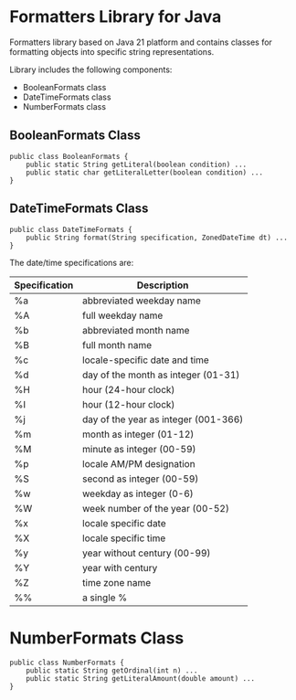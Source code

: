 Formatters Library for Java
=================================
Formatters library based on Java 21 platform and contains classes for formatting objects into specific string representations.

Library includes the following components:

* BooleanFormats class
* DateTimeFormats class
* NumberFormats class

## BooleanFormats Class

```
public class BooleanFormats {
    public static String getLiteral(boolean condition) ...
    public static char getLiteralLetter(boolean condition) ...
}
```

## DateTimeFormats Class

```
public class DateTimeFormats {
    public String format(String specification, ZonedDateTime dt) ...
}
```

The date/time specifications are:

Specification | Description
------------- | -----------
%a | abbreviated weekday name
%A | full weekday name
%b | abbreviated month name
%B | full month name
%c | locale-specific date and time
%d | day of the month as integer (01-31)
%H | hour (24-hour clock)
%I | hour (12-hour clock)
%j | day of the year as integer (001-366)
%m | month as integer (01-12)
%M | minute as integer (00-59)
%p | locale AM/PM designation
%S | second as integer (00-59)
%w | weekday as integer (0-6)
%W | week number of the year (00-52)
%x | locale specific date
%X | locale specific time
%y | year without century (00-99)
%Y | year with century
%Z | time zone name
%% | a single %

# NumberFormats Class
```
public class NumberFormats {
    public static String getOrdinal(int n) ...
    public static String getLiteralAmount(double amount) ...
}
```